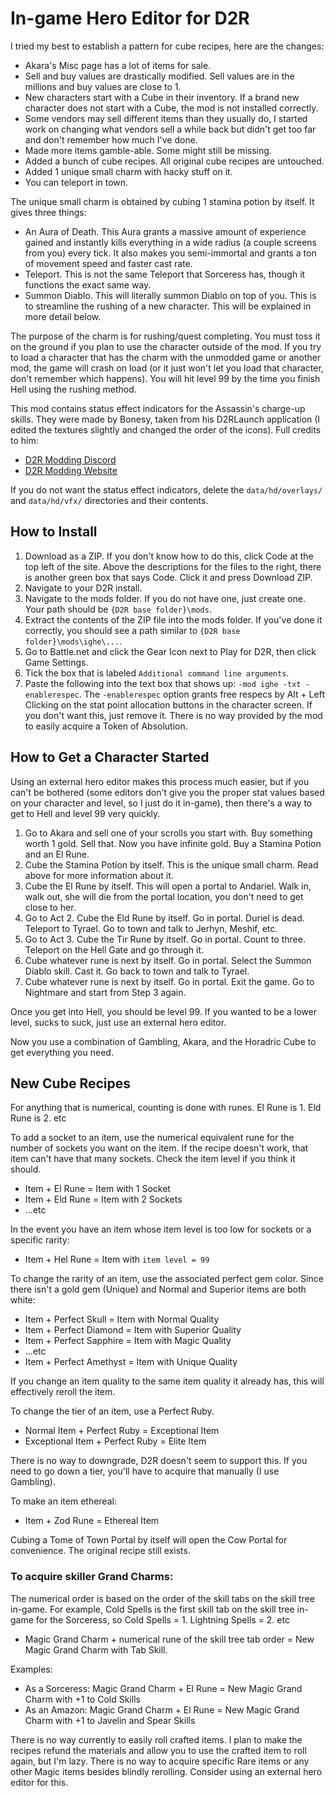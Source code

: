 # In-game Hero Editor for D2R

I tried my best to establish a pattern for cube recipes, here are the changes:
- Akara's Misc page has a lot of items for sale.
- Sell and buy values are drastically modified. Sell values are in the millions and buy values are close to 1.
- New characters start with a Cube in their inventory. If a brand new character does not start with a Cube, the mod is not installed correctly.
- Some vendors may sell different items than they usually do, I started work on changing what vendors sell a while back but didn't get too far and don't remember how much I've done.
- Made more items gamble-able. Some might still be missing.
- Added a bunch of cube recipes. All original cube recipes are untouched.
- Added 1 unique small charm with hacky stuff on it.
- You can teleport in town.

The unique small charm is obtained by cubing 1 stamina potion by itself. It gives three things:
- An Aura of Death. This Aura grants a massive amount of experience gained and instantly kills everything in a wide radius (a couple screens from you) every tick. It also makes you semi-immortal and grants a ton of movement speed and faster cast rate.
- Teleport. This is not the same Teleport that Sorceress has, though it functions the exact same way.
- Summon Diablo. This will literally summon Diablo on top of you. This is to streamline the rushing of a new character. This will be explained in more detail below.

The purpose of the charm is for rushing/quest completing. You must toss it on the ground if you plan to use the character outside of the mod. If you try to load a character that has the charm with the unmodded game or another mod, the game will crash on load (or it just won't let you load that character, don't remember which happens). You will hit level 99 by the time you finish Hell using the rushing method.

This mod contains status effect indicators for the Assassin's charge-up skills. They were made by Bonesy, taken from his D2RLaunch application (I edited the textures slightly and changed the order of the icons). Full credits to him:
- [D2R Modding Discord](https://discord.gg/gEshQt2dRT)
- [D2R Modding Website](https://www.d2rmodding.com)

If you do not want the status effect indicators, delete the `data/hd/overlays/` and `data/hd/vfx/` directories and their contents.

## How to Install
1. Download as a ZIP. If you don't know how to do this, click Code at the top left of the site. Above the descriptions for the files to the right, there is another green box that says Code. Click it and press Download ZIP.
2. Navigate to your D2R install.
3. Navigate to the mods folder. If you do not have one, just create one. Your path should be `{D2R base folder}\mods`.
4. Extract the contents of the ZIP file into the mods folder. If you've done it correctly, you should see a path similar to `{D2R base folder}\mods\ighe\...`.
5. Go to Battle.net and click the Gear Icon next to Play for D2R, then click Game Settings.
6. Tick the box that is labeled `Additional command line arguments`.
7. Paste the following into the text box that shows up: `-mod ighe -txt -enablerespec`. The `-enablerespec` option grants free respecs by Alt + Left Clicking on the stat point allocation buttons in the character screen. If you don't want this, just remove it. There is no way provided by the mod to easily acquire a Token of Absolution.

## How to Get a Character Started

Using an external hero editor makes this process much easier, but if you can't be bothered (some editors don't give you the proper stat values based on your character and level, so I just do it in-game), then there's a way to get to Hell and level 99 very quickly.
1. Go to Akara and sell one of your scrolls you start with. Buy something worth 1 gold. Sell that. Now you have infinite gold. Buy a Stamina Potion and an El Rune.
2. Cube the Stamina Potion by itself. This is the unique small charm. Read above for more information about it.
3. Cube the El Rune by itself. This will open a portal to Andariel. Walk in, walk out, she will die from the portal location, you don't need to get close to her.
4. Go to Act 2. Cube the Eld Rune by itself. Go in portal. Duriel is dead. Teleport to Tyrael. Go to town and talk to Jerhyn, Meshif, etc.
5. Go to Act 3. Cube the Tir Rune by itself. Go in portal. Count to three. Teleport on the Hell Gate and go through it.
6. Cube whatever rune is next by itself. Go in portal. Select the Summon Diablo skill. Cast it. Go back to town and talk to Tyrael.
7. Cube whatever rune is next by itself. Go in portal. Exit the game. Go to Nightmare and start from Step 3 again.

Once you get into Hell, you should be level 99. If you wanted to be a lower level, sucks to suck, just use an external hero editor.

Now you use a combination of Gambling, Akara, and the Horadric Cube to get everything you need.

## New Cube Recipes

For anything that is numerical, counting is done with runes. El Rune is 1. Eld Rune is 2. etc

To add a socket to an item, use the numerical equivalent rune for the number of sockets you want on the item. If the recipe doesn't work, that item can't have that many sockets. Check the item level if you think it should.
- Item + El Rune = Item with 1 Socket
- Item + Eld Rune = Item with 2 Sockets
- ...etc

In the event you have an item whose item level is too low for sockets or a specific rarity:
- Item + Hel Rune = Item with `item level = 99`

To change the rarity of an item, use the associated perfect gem color. Since there isn't a gold gem (Unique) and Normal and Superior items are both white:
- Item + Perfect Skull = Item with Normal Quality
- Item + Perfect Diamond = Item with Superior Quality
- Item + Perfect Sapphire = Item with Magic Quality
- ...etc
- Item + Perfect Amethyst = Item with Unique Quality

If you change an item quality to the same item quality it already has, this will effectively reroll the item.

To change the tier of an item, use a Perfect Ruby.
- Normal Item + Perfect Ruby = Exceptional Item
- Exceptional Item + Perfect Ruby = Elite Item

There is no way to downgrade, D2R doesn't seem to support this. If you need to go down a tier, you'll have to acquire that manually (I use Gambling).

To make an item ethereal:
- Item + Zod Rune = Ethereal Item

Cubing a Tome of Town Portal by itself will open the Cow Portal for convenience. The original recipe still exists.

### To acquire skiller Grand Charms:

The numerical order is based on the order of the skill tabs on the skill tree in-game. For example, Cold Spells is the first skill tab on the skill tree in-game for the Sorceress, so Cold Spells = 1. Lightning Spells = 2. etc
- Magic Grand Charm + numerical rune of the skill tree tab order = New Magic Grand Charm with Tab Skill.

Examples:
- As a Sorceress: Magic Grand Charm + El Rune = New Magic Grand Charm with +1 to Cold Skills
- As an Amazon: Magic Grand Charm + El Rune = New Magic Grand Charm with +1 to Javelin and Spear Skills

There is no way currently to easily roll crafted items. I plan to make the recipes refund the materials and allow you to use the crafted item to roll again, but I'm lazy.
There is no way to acquire specific Rare items or any other Magic items besides blindly rerolling. Consider using an external hero editor for this.
